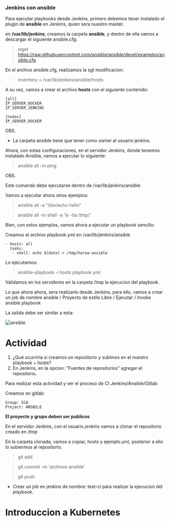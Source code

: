 ### Jenkins con ansible

Para ejecutar playbooks desde Jenkins, primero debemos tener instalado el plugin de **ansible** en Jenkins, quien sera nuestro master.

en **/var/lib/jenkins**, creamos la carpeta **ansible**, y dentro de ella vamos a descargar el siguiente ansible.cfg:

> wget https://raw.githubusercontent.com/ansible/ansible/devel/examples/ansible.cfg

En el archivo ansible.cfg, realizamos la sgt modificacion: 

> inventory  = /var/lib/jenkins/ansible/hosts

A su vez, vamos a crear el archivo **hosts** con el siguiente contenido:
```
[all]
IP_SERVER_DOCKER
IP_SERVER_JENKINS

[nodos]
IP_SERVER_DOCKER
```

OBS.

* La carpeta ansible tiene que tener como owner al usuario jenkins. 

Ahora, con estas configuraciones, en el servidor Jenkins, donde tenemos instalado Ansible, vamos a ejecutar lo siguiente:

> ansible all -m ping

OBS.

Este comando debe ejecutarse dentro de /var/lib/jenkins/ansible

Vamos a ejecutar ahora otros ejemplos:

> ansible all -a "/bin/echo hello"

> ansible all -m shell -a 'ls -lta /tmp/'

Bien, con estos ejemplos, vamos ahora a ejecutar un playbook sencillo:

Creamos el archivo playbook.yml en /var/lib/jenkins/ansible
```   
- hosts: all
  tasks:
   - shell: echo $(date) > /tmp/horaa-ansible
```

Lo ejecutamos:

> ansible-playbook -i hosts playbook.yml

Validamos en los servidores en la carpeta /tmp la ejecucion del playbook.

Lo que ahora ahora, sera realizarlo desde Jenkins, para ello, vamos a crear un job de nombre ansible / Proyecto de estilo Libre / Ejecutar / Invoke ansible playbook 

La salida debe ser similar a esta:

![ansible](https://github.com/kdetony/devops/blob/master/Images/ansible.png "Ansible")

Actividad
===============

1. ¿Qué ocurriria si creamos un repositorio y subimos en el nuestro playbook + hosts?
2. En Jenkins, en la opcion: "Fuentes de repositorios" agregar el repositorio.

Para realizar esta actividad y ver el proceso de CI Jenkins/Ansible/Gitlab

Creamos en gitlab:
```
Group: ICA
Project: ANSBILE
```
**El proyecto y grupo deben ser publicos**

En el servidor Jenkins, con el usuario *jenkins* vamos a clonar el repositorio creado en */tmp*

En la carpeta clonada, vamos a copiar, hosts y ejemplo.yml, posterior a ello lo subiermos al repositorio.

> git add

> git commit -m 'archivos ansible'

> git push

* Crear un job en jenkins de nombre: test-ci para realizar la ejecucion del playbook.

Introduccion a Kubernetes
=======================


